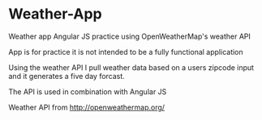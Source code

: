 # Weather-App
Weather app  Angular JS practice using OpenWeatherMap's weather API

App is for practice it is not intended to be a fully functional application

Using the weather API I pull weather data based on a users zipcode input and it generates a five day forcast.

The API is used in combination with Angular JS

Weather API from http://openweathermap.org/

